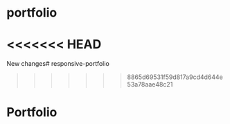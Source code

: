 # portfolio
<<<<<<< HEAD
=======
New changes# responsive-portfolio
>>>>>>> 8865d69531f59d817a9cd4d644e53a78aae48c21
# Portfolio
